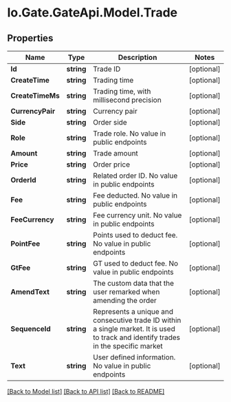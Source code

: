 
# Io.Gate.GateApi.Model.Trade

## Properties

Name | Type | Description | Notes
------------ | ------------- | ------------- | -------------
**Id** | **string** | Trade ID | [optional] 
**CreateTime** | **string** | Trading time | [optional] 
**CreateTimeMs** | **string** | Trading time, with millisecond precision | [optional] 
**CurrencyPair** | **string** | Currency pair | [optional] 
**Side** | **string** | Order side | [optional] 
**Role** | **string** | Trade role. No value in public endpoints | [optional] 
**Amount** | **string** | Trade amount | [optional] 
**Price** | **string** | Order price | [optional] 
**OrderId** | **string** | Related order ID. No value in public endpoints | [optional] 
**Fee** | **string** | Fee deducted. No value in public endpoints | [optional] 
**FeeCurrency** | **string** | Fee currency unit. No value in public endpoints | [optional] 
**PointFee** | **string** | Points used to deduct fee. No value in public endpoints | [optional] 
**GtFee** | **string** | GT used to deduct fee. No value in public endpoints | [optional] 
**AmendText** | **string** | The custom data that the user remarked when amending the order | [optional] 
**SequenceId** | **string** | Represents a unique and consecutive trade ID within a single market. It is used to track and identify trades in the specific market | [optional] 
**Text** | **string** | User defined information. No value in public endpoints | [optional] 

[[Back to Model list]](../README.md#documentation-for-models)
[[Back to API list]](../README.md#documentation-for-api-endpoints)
[[Back to README]](../README.md)
